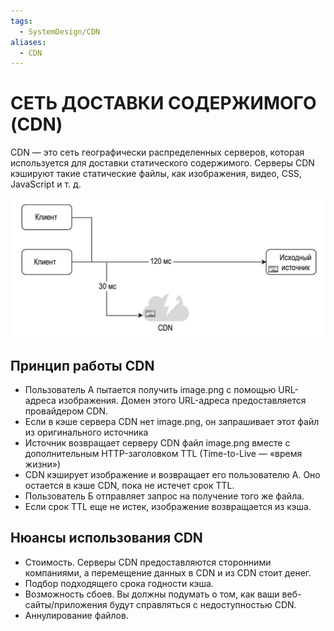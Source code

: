 ```yaml
---
tags:
  - SystemDesign/CDN
aliases:
  - CDN
---
```

# СЕТЬ ДОСТАВКИ СОДЕРЖИМОГО (CDN)

CDN — это сеть географически распределенных серверов, которая используется для доставки статического содержимого. Серверы CDN кэшируют такие статические файлы, как изображения, видео, CSS, JavaScript и т. д.

![](./images/cdn_01.png)

## Принцип работы CDN

- Пользователь A пытается получить image.png с помощью URL-адреса изображения. Домен этого URL-адреса предоставляется провайдером CDN.
- Если в кэше сервера CDN нет image.png, он запрашивает этот файл из оригинального источника
- Источник возвращает серверу CDN файл image.png вместе с дополнительным HTTP-заголовком TTL (Time-to-Live — «время жизни»)
- CDN кэширует изображение и возвращает его пользователю A. Оно остается в кэше CDN, пока не истечет срок TTL.
- Пользователь Б отправляет запрос на получение того же файла.
- Если срок TTL еще не истек, изображение возвращается из кэша.

## Нюансы использования CDN

- Стоимость. Серверы CDN предоставляются сторонними компаниями, а перемещение данных в CDN и из CDN стоит денег.
- Подбор подходящего срока годности кэша.
- Возможность сбоев. Вы должны подумать о том, как ваши веб-сайты/приложения будут справляться с недоступностью CDN.
- Аннулирование файлов.
